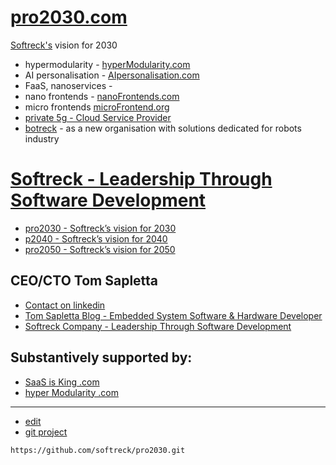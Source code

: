 # [pro2030.com](https://www.pro2030.com/#/)

[Softreck's](https://softreck.com/) vision for 2030

+ hypermodularity - [hyperModularity.com](https://www.hypermodularity.com/)
+ AI personalisation - [AIpersonalisation.com](https://www.aipersonalisation.com/)
+ FaaS, nanoservices - 
+ nano frontends - [nanoFrontends.com](https://www.nanofrontends.com/)
+ micro frontends [microFrontend.org](https://www.microfrontend.org/#/)
+ [private 5g - Cloud Service Provider](https://www.private5g.pl/)
+ [botreck](https://botreck.com) - as a new organisation with solutions dedicated for robots industry



# [Softreck - Leadership Through Software Development](https://softreck.com/)

+ [pro2030 - Softreck’s vision for 2030](https://pro2030.com/)
+ [p2040 - Softreck’s vision for 2040](https://p2040.com/)
+ [pro2050 - Softreck’s vision for 2050](https://pro2050.com/)

## CEO/CTO Tom Sapletta

+ [Contact on linkedin](https://www.linkedin.com/in/tom-sapletta-com/)
+ [Tom Sapletta Blog - Embedded System Software & Hardware Developer](https://tom.sapletta.com/)
+ [Softreck Company - Leadership Through Software Development](https://softreck.com/)


## Substantively supported by: 

+ [SaaS is King .com](https://www.saasisking.com/)
+ [hyper Modularity .com](https://www.hypermodularity.com/)



---
+ [edit](https://github.com/softreck/pro2030/edit/main/README.md)
+ [git project](https://github.com/softreck)
```
https://github.com/softreck/pro2030.git
```
